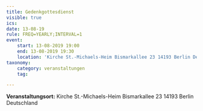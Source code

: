 ```yaml
---
title: Gedenkgottesdienst
visible: true
ics: 
date: 13-08-19
rule: FREQ=YEARLY;INTERVAL=1
event:
	start: 13-08-2019 19:00
	end: 13-08-2019 19:30
	location: 'Kirche St.-Michaels-Heim Bismarkallee 23 14193 Berlin Deutschland'
taxonomy:
	category: veranstaltungen
	tag: 

---
```




**Veranstaltungsort:** Kirche St.-Michaels-Heim
Bismarkallee 23
14193 Berlin
Deutschland

